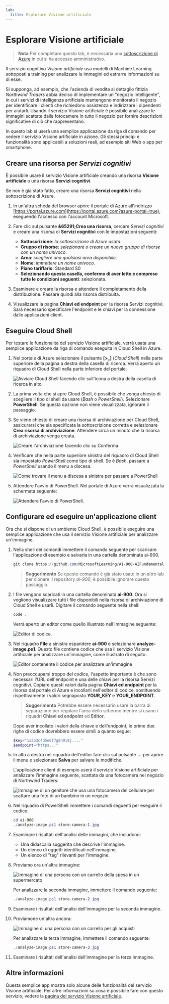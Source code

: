 ```yaml
---
lab:
  title: Esplorare Visione artificiale
---
```


# <a name="explore-computer-vision"></a>Esplorare Visione artificiale

> **Nota** Per completare questo lab, è necessaria una [sottoscrizione di Azure](https://azure.microsoft.com/free?azure-portal=true) in cui si ha accesso amministrativo.

Il servizio cognitivo *Visione artificiale* usa modelli di Machine Learning sottoposti a training per analizzare le immagini ed estrarre informazioni su di esse.

Si supponga, ad esempio, che l'azienda di vendita al dettaglio fittizia *Northwind Traders* abbia deciso di implementare un "negozio intelligente", in cui i servizi di intelligenza artificiale mantengono monitorato il negozio per identificare i clienti che richiedono assistenza e indirizzare i dipendenti per aiutarli. Usando il servizio Visione artificiale è possibile analizzare le immagini scattate dalle fotocamere in tutto il negozio per fornire descrizioni significative di ciò che rappresentano.

In questo lab si userà una semplice applicazione da riga di comando per vedere il servizio Visione artificiale in azione. Gli stessi principi e funzionalità sono applicabili a soluzioni reali, ad esempio siti Web o app per smartphone.

## <a name="create-a-cognitive-services-resource"></a>Creare una risorsa per *Servizi cognitivi*

È possibile usare il servizio Visione artificiale creando una risorsa **Visione artificiale** o una risorsa **Servizi cognitivi**.

Se non è già stato fatto, creare una risorsa **Servizi cognitivi** nella sottoscrizione di Azure.

1. In un'altra scheda del browser aprire il portale di Azure all'indirizzo [https://portal.azure.com](https://portal.azure.com?azure-portal=true), eseguendo l'accesso con l'account Microsoft.

1. Fare clic sul pulsante **&65291;Crea una risorsa**, cercare *Servizi cognitivi* e creare una risorsa di **Servizi cognitivi** con le impostazioni seguenti:
    - **Sottoscrizione**: *la sottoscrizione di Azure usata*.
    - **Gruppo di risorse**: *selezionare o creare un nuovo gruppo di risorse con un nome univoco*.
    - **Area**: *scegliere una qualsiasi area disponibile*.
    - **Nome**: *immettere un nome univoco*.
    - **Piano tariffario**: Standard S0
    - **Selezionando questa casella, confermo di aver letto e compreso tutte le condizioni seguenti**: selezionata.

1. Esaminare e creare la risorsa e attendere il completamento della distribuzione. Passare quindi alla risorsa distribuita.

1. Visualizzare la pagina **Chiavi ed endpoint** per la risorsa Servizi cognitivi. Sarà necessario specificare l'endpoint e le chiavi per la connessione dalle applicazioni client.

## <a name="run-cloud-shell"></a>Eseguire Cloud Shell

Per testare le funzionalità del servizio Visione artificiale, verrà usata una semplice applicazione da riga di comando eseguita in Cloud Shell in Azure.

1. Nel portale di Azure selezionare il pulsante **[>_]** (*Cloud Shell*) nella parte superiore della pagina a destra della casella di ricerca. Verrà aperto un riquadro di Cloud Shell nella parte inferiore del portale.

    ![Avviare Cloud Shell facendo clic sull'icona a destra della casella di ricerca in alto](media/analyze-images-computer-vision-service/powershell-portal-guide-1.png)

1. La prima volta che si apre Cloud Shell, è possibile che venga chiesto di scegliere il tipo di shell da usare (*Bash* o *PowerShell*). Selezionare **PowerShell**. Se questa opzione non viene visualizzata, ignorare il passaggio.  

1. Se viene chiesto di creare una risorsa di archiviazione per Cloud Shell, assicurarsi che sia specificata la sottoscrizione corretta e selezionare **Crea risorsa di archiviazione**. Attendere circa un minuto che la risorsa di archiviazione venga creata.

    ![Creare l'archiviazione facendo clic su Conferma.](media/analyze-images-computer-vision-service/powershell-portal-guide-2.png)

1. Verificare che nella parte superiore sinistra del riquadro di Cloud Shell sia impostato *PowerShell* come tipo di shell. Se è *Bash*, passare a *PowerShell* usando il menu a discesa.

    ![Come trovare il menu a discesa a sinistra per passare a PowerShell](media/analyze-images-computer-vision-service/powershell-portal-guide-3.png)

1. Attendere l'avvio di PowerShell. Nel portale di Azure verrà visualizzata la schermata seguente:  

    ![Attendere l'avvio di PowerShell.](media/analyze-images-computer-vision-service/powershell-prompt.png)

## <a name="configure-and-run-a-client-application"></a>Configurare ed eseguire un'applicazione client

Ora che si dispone di un ambiente Cloud Shell, è possibile eseguire una semplice applicazione che usa il servizio Visione artificiale per analizzare un'immagine.

1. Nella shell dei comandi immettere il comando seguente per scaricare l'applicazione di esempio e salvarla in una cartella denominata ai-900.

    ```PowerShell
    git clone https://github.com/MicrosoftLearning/AI-900-AIFundamentals ai-900
    ```

    > **Suggerimento** Se questo comando è già stato usato in un altro lab per clonare il repository *ai-900*, è possibile ignorare questo passaggio.

1. I file vengono scaricati in una cartella denominata **ai-900**. Ora si vogliono visualizzare tutti i file disponibili nella risorsa di archiviazione di Cloud Shell e usarli. Digitare il comando seguente nella shell:

    ```PowerShell
    code .
    ```

    Verrà aperto un editor come quello illustrato nell'immagine seguente:

    ![Editor di codice.](media/analyze-images-computer-vision-service/powershell-portal-guide-4.png)

1. Nel riquadro **File** a sinistra espandere **ai-900** e selezionare **analyze-image.ps1**. Questo file contiene codice che usa il servizio Visione artificiale per analizzare un'immagine, come illustrato di seguito:

    ![Editor contenente il codice per analizzare un'immagine](media/analyze-images-computer-vision-service/analyze-image-code.png)

1. Non preoccuparsi troppo del codice, l'aspetto importante è che sono necessari l'URL dell'endpoint e una delle chiavi per la risorsa Servizi cognitivi. Copiare questi valori dalla pagina **Chiavi ed endpoint** per la risorsa dal portale di Azure e incollarli nell'editor di codice, sostituendo rispettivamente i valori segnaposto **YOUR_KEY** e **YOUR_ENDPOINT**.

    > **Suggerimento** Potrebbe essere necessario usare la barra di separazione per regolare l'area dello schermo mentre si usano i riquadri **Chiavi ed endpoint** ed **Editor**.

    Dopo aver incollato i valori della chiave e dell'endpoint, le prime due righe di codice dovrebbero essere simili a quanto segue:

    ```PowerShell
    $key="1a2b3c4d5e6f7g8h9i0j...."    
    $endpoint="https..."
    ```

1. In alto a destra nel riquadro dell'editor fare clic sul pulsante **...** per aprire il menu e selezionare **Salva** per salvare le modifiche.

    L'applicazione client di esempio userà il servizio Visione artificiale per analizzare l'immagine seguente, scattata da una fotocamera nel negozio di Northwind Traders:

    ![Immagine di un genitore che usa una fotocamera del cellulare per scattare una foto di un bambino in un negozio](media/analyze-images-computer-vision-service/store-camera-1.jpg)

1. Nel riquadro di PowerShell immettere i comandi seguenti per eseguire il codice:

    ```PowerShell
    cd ai-900
    ./analyze-image.ps1 store-camera-1.jpg
    ```

1. Esaminare i risultati dell'analisi delle immagini, che includono:
    - Una didascalia suggerita che descrive l'immagine.
    - Un elenco di oggetti identificati nell'immagine.
    - Un elenco di "tag" rilevanti per l'immagine.

1. Proviamo ora un'altra immagine:

    ![Immagine di una persona con un carrello della spesa in un supermercato](media/analyze-images-computer-vision-service/store-camera-2.jpg)

    Per analizzare la seconda immagine, immettere il comando seguente:

    ```PowerShell
    ./analyze-image.ps1 store-camera-2.jpg
    ```

1. Esaminare i risultati dell'analisi dell'immagine per la seconda immagine.

1. Proviamone un'altra ancora:

    ![Immagine di una persona con un carrello per gli acquisti](media/analyze-images-computer-vision-service/store-camera-3.jpg)

    Per analizzare la terza immagine, immettere il comando seguente:

    ```PowerShell
    ./analyze-image.ps1 store-camera-3.jpg
    ```

1. Esaminare i risultati dell'analisi dell'immagine per la terza immagine.

## <a name="learn-more"></a>Altre informazioni

Questa semplice app mostra solo alcune delle funzionalità del servizio Visione artificiale. Per altre informazioni su cosa è possibile fare con questo servizio, vedere la [pagina del servizio Visione artificiale](https://azure.microsoft.com/services/cognitive-services/computer-vision/).
